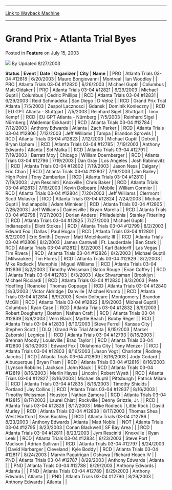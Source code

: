 
---
[Link to Wayback Machine](https://web.archive.org/web/20160114184146/http://magic.wizards.com/en/articles/archive/feature/grand-prix-atlanta-trial-byes-2003-07-15)

[_metadata_:wayback_url]:- "http://magic.wizards.com/en/articles/archive/feature/grand-prix-atlanta-trial-byes-2003-07-15"
[_metadata_:wayback_raw_url]:- "https://web.archive.org/web/20160114184146id_/http://magic.wizards.com/en/articles/archive/feature/grand-prix-atlanta-trial-byes-2003-07-15"
[_metadata_:wayback_capture_timestamp]:- "2016-01-14 18:41:46+00:00"
[_metadata_:publish_date]:- "2003-07-15"
[_metadata_:description]:- "StatusEventDateOrganizerCityName  PROAtlanta Trials 03-04 #128186/20/2003Mauro BongiovanniMontrealIan Woodley"
[_metadata_:generator]:- "Drupal 7 (http://drupal.org)"
---


Grand Prix - Atlanta Trial Byes
===============================



 Posted in **Feature**
 on July 15, 2003 






![](https://media.magic.wizards.com/styles/auth_small/public/generic-avatar-150_393.png)
By Updated 8/27/2003













 **Status** | **Event** | **Date** | **Organizer** | **City** | **Name** |
| PRO | Atlanta Trials 03-04 #12818 | 6/20/2003 | Mauro Bongiovanni | Montreal | Ian Woodley |
| PRO | Atlanta Trials 03-04 #12820 | 6/26/2003 | Michael Guptil | Columbus | Matt Oldaker |
| PRO | Atlanta Trials 03-04 #12821 | 6/29/2003 | Michael Guptil | Columbus | Cedric Phillips |
| RCD | Atlanta Trials 03-04 #12831 | 6/29/2003 | Reid Schmadeka | San Diego | D Veloz |
| RCD | Grand Prix Trial Atlanta | 7/5/2003 | Zespol Lacznosci | Gdansk | Dominik Konieczny  |
| RCD | EU GPT Atlanta - Stuttgart | 7/5/2003 | Reinhard Sigel | Stuttgart | Timo Kempf |
| RCD | EU GPT Atlanta - Nürnberg | 7/5/2003 | Reinhard Sigel | Nürnberg | Waldemar Eckhardt |
| RCD | Atlanta Trials 03-04 #12784 | 7/12/2003 | Anthony Edwards | Atlanta | Zach Parker  |
| RCD | Atlanta Trials 03-04 #12806 | 7/12/2003 | Jeff Williams | Tampa | Brandon Sprowls  |
| RCD | Atlanta Trials 03-04 #12823 | 7/12/2003 | Michael Guptil | Detroit | Bryan Upham |
| RCD | Atlanta Trials 03-04 #12785 | 7/19/2003 | Anthony Edwards | Atlanta | Sol Malka  |
| RCD | Atlanta Trials 03-04 #12791 | 7/19/2003 | Barratt Moy | Chicago | William Doernberger |
| RCD | Atlanta Trials 03-04 #12796 | 7/19/2003 | Dan Gray | Los Angeles | Josh Rabinovitz  |
| RCD | Atlanta Trials 03-04 #12802 | 7/19/2003 | Jason Ness | Calgary | Eric Chan |
| RCD | Atlanta Trials 03-04 #12807 | 7/19/2003 | Jim Bailey | High Point | Tony Zamberlan  |
| RCD | Atlanta Trials 03-04 #12810 | 7/19/2003 | Jym Resciniti | Knoxville | Chris Baker  |
| RCD | Atlanta Trials 03-04 #12813 | 7/19/2003 | Kevin Dolbeare | Mobile | William Cormier |
| RCD | Atlanta Trials 03-04 #12804 | 7/20/2003 | Jeff Williams | Clermont | Scott Molasky |
| RCD | Atlanta Trials 03-04 #12824 | 7/24/2003 | Michael Guptil | Indianapolis | Adam Minniear  |
| RCD | Atlanta Trials 03-04 #12805 | 7/26/2003 | Jeff Williams | Gainesville | Bryan Marella |
| RCD | Atlanta Trials 03-04 #12798 | 7/27/2003 | Dorian Anders | Philadelphia | Stanley Fitterling  |
| RCD | Atlanta Trials 03-04 #12825 | 7/27/2003 | Michael Guptil | Indianapolis | Eliott Stokes  |
| RCD | Atlanta Trials 03-04 #12799 | 8/2/2003 | Edward Fox | Dallas | Paul Hogan |
| RCD | Atlanta Trials 03-04 #12801 | 8/2/2003 | Eric Smith | Denver | Matt Motchkavitz III |
| RCD | Atlanta Trials 03-04 #12808 | 8/2/2003 | James Cantwell | Ft. Lauderdale | Ben Stark |
| RCD | Atlanta Trials 03-04 #12812 | 8/2/2003 | Karl Batdorff | Las Vegas | Tim Rivera |
| RCD | Atlanta Trials 03-04 #12826 | 8/2/2003 | Michael Guptil | Milwaukee | Tim Flores |
| RCD | Atlanta Trials 03-04 #12829 | 8/2/2003 | Mike Rodieck | Memphis | Miguel Williams  |
| RCD | Atlanta Trials 03-04 #12836 | 8/2/2003 | Timothy Weissman | Baton Rouge | Evan Coffey  |
| RCD | Atlanta Trials 03-04 #12783 | 8/3/2003 | Alex Shvartsman | Brooklyn | Michael Ricciardi  |
| RCD | Atlanta Trials 03-04 #12830 | 8/3/2003 | Pete Hoefling | Roanoke | Thomas Coppage  |
| RCD | Atlanta Trials 03-04 #12840 | 8/3/2003 | Victor Aldridge | Danville | Michael Krumb  |
| RCD | Atlanta Trials 03-04 #12814 | 8/9/2003 | Kevin Dolbeare | Montgomery | Brandon McGill |
| RCD | Atlanta Trials 03-04 #12822 | 8/9/2003 | Michael Guptil | Columbus | Ryan Case |
| RCD | Atlanta Trials 03-04 #12832 | 8/9/2003 | Robert Dougherty | Boston | Nathan Craft |
| RCD | Atlanta Trials 03-04 #12839 | 8/9/2003 | Vern Black | Myrtle Beach | Bobby Reger |
| RCD | Atlanta Trials 03-04 #12833 | 8/10/2003 | Steve Ferrell | Kansas City | Stephen Scott |
| DLQ | Grand Prix Trial Atlanta | 8/15/2003 | Marcel Zaborski | Legnica |  |
| RCD | Atlanta Trials 03-04 #12793 | 8/16/2003 | Brennan Moody | Louisville | Brad Taylor |
| RCD | Atlanta Trials 03-04 #12800 | 8/16/2003 | Edward Fox | Oklahoma City | Tony Menzer |
| RCD | Atlanta Trials 03-04 #12803 | 8/16/2003 | Jason Vogt | Charlotte | Rodney Jacobs |
| RCD | Atlanta Trials 03-04 #12809 | 8/16/2003 | Jody Godard | Albuquerque | Bryan Fram |
| RCD | Atlanta Trials 03-04 #12816 | 8/16/2003 | Lynson Robbins | Jackson | John Klauk |
| RCD | Atlanta Trials 03-04 #12819 | 8/16/2003 | Merlin Hayes | Lincoln | Robert Wyatt  |
| RCD | Atlanta Trials 03-04 #12827 | 8/16/2003 | Michael Guptil | Pittsburgh | Patrick Milam |
| RCD | Atlanta Trials 03-04 #12835 | 8/16/2003 | Timothy Shields | Portland | Jay Collins  |
| RCD | Atlanta Trials 03-04 #12837 | 8/16/2003 | Timothy Weissman | Houston | Nathan Zamora |
| RCD | Atlanta Trials 03-04 #12815 | 8/17/2003 | Laurel Chiat | Rockville | Denny Grizzle, Jr. |
| RCD | Atlanta Trials 03-04 #12828 | 8/17/2003 | Mike Rodieck | Little Rock | David Murley |
| RCD | Atlanta Trials 03-04 #12838 | 8/17/2003 | Thomas Shea | West Hartford | Sean Buckley |
| RCD | Atlanta Trials 03-04 #12786 | 8/23/2003 | Anthony Edwards | Atlanta | Matt Noble |
| NOT | Atlanta Trials 03-04 #12795 | 8/23/2003 | Conan Blackwell | SF Bay Area |  |
| RCD | Atlanta Trials 03-04 #12811 | 8/23/2003 | Jym Resciniti | Knoxville | Ryan Leek  |
| RCD | Atlanta Trials 03-04 #12834 | 8/23/2003 | Steve Port | Madison | Adrian Sullivan  |
| RCD | Atlanta Trials 03-04 #12797 | 8/24/2003 | David Harbarger | Cleveland | Kyle Boddy  |
| RCD | Atlanta Trials 03-04 #12817 | 8/24/2003 | Marvin Paguirigan | Oshawa | Richard Hoaen IV  |
| PND | Atlanta Trials 03-04 #12787 | 8/29/2003 | Anthony Edwards | Atlanta |  |
| PND | Atlanta Trials 03-04 #12788 | 8/29/2003 | Anthony Edwards | Atlanta |  |
| PND | Atlanta Trials 03-04 #12789 | 8/29/2003 | Anthony Edwards | Atlanta |  |
| PND | Atlanta Trials 03-04 #12790 | 8/29/2003 | Anthony Edwards | Atlanta |  |








